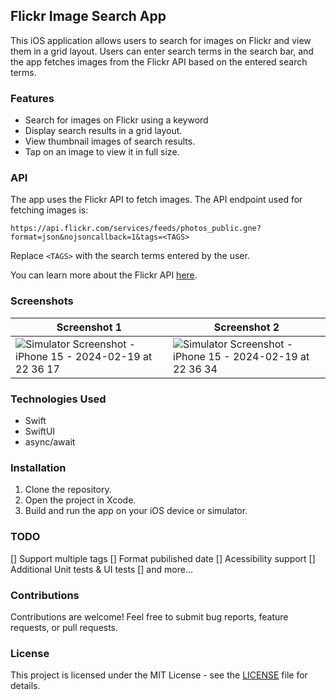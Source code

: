 ## Flickr Image Search App

This iOS application allows users to search for images on Flickr and view them in a grid layout. Users can enter search terms in the search bar, and the app fetches images from the Flickr API based on the entered search terms.

### Features

- Search for images on Flickr using a keyword
- Display search results in a grid layout.
- View thumbnail images of search results.
- Tap on an image to view it in full size.

### API

The app uses the Flickr API to fetch images. The API endpoint used for fetching images is:

```
https://api.flickr.com/services/feeds/photos_public.gne?format=json&nojsoncallback=1&tags=<TAGS>
```

Replace `<TAGS>` with the search terms entered by the user.

You can learn more about the Flickr API [here](https://www.flickr.com/services/feeds/).

### Screenshots

| Screenshot 1    | Screenshot 2 |
| -------- | ------- |
| ![Simulator Screenshot - iPhone 15 - 2024-02-19 at 22 36 17](https://github.com/mobiledge/flickr/assets/6307250/b4c640ce-1b64-41e7-8475-9a242a645dc1) | ![Simulator Screenshot - iPhone 15 - 2024-02-19 at 22 36 34](https://github.com/mobiledge/flickr/assets/6307250/97ad8c49-2af7-4003-9e68-e2ff9f19e431) |

### Technologies Used

- Swift
- SwiftUI
- async/await

### Installation

1. Clone the repository.
2. Open the project in Xcode.
3. Build and run the app on your iOS device or simulator.

### TODO
[] Support multiple tags
[] Format pubilished date
[] Acessibility support
[] Additional Unit tests & UI tests
[] and more...

### Contributions

Contributions are welcome! Feel free to submit bug reports, feature requests, or pull requests.

### License

This project is licensed under the MIT License - see the [LICENSE](/LICENSE) file for details.
